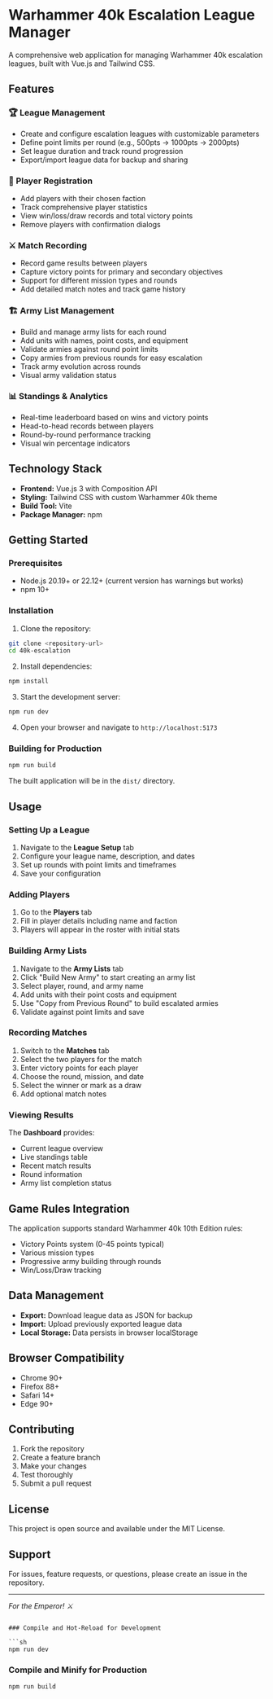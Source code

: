 # Warhammer 40k Escalation League Manager

A comprehensive web application for managing Warhammer 40k escalation leagues, built with Vue.js and Tailwind CSS.

## Features

### 🏆 League Management
- Create and configure escalation leagues with customizable parameters
- Define point limits per round (e.g., 500pts → 1000pts → 2000pts)
- Set league duration and track round progression
- Export/import league data for backup and sharing

### 👥 Player Registration
- Add players with their chosen faction
- Track comprehensive player statistics
- View win/loss/draw records and total victory points
- Remove players with confirmation dialogs

### ⚔️ Match Recording
- Record game results between players
- Capture victory points for primary and secondary objectives
- Support for different mission types and rounds
- Add detailed match notes and track game history

### 🏗️ Army List Management
- Build and manage army lists for each round
- Add units with names, point costs, and equipment
- Validate armies against round point limits
- Copy armies from previous rounds for easy escalation
- Track army evolution across rounds
- Visual army validation status

### 📊 Standings & Analytics
- Real-time leaderboard based on wins and victory points
- Head-to-head records between players
- Round-by-round performance tracking
- Visual win percentage indicators

## Technology Stack

- **Frontend:** Vue.js 3 with Composition API
- **Styling:** Tailwind CSS with custom Warhammer 40k theme
- **Build Tool:** Vite
- **Package Manager:** npm

## Getting Started

### Prerequisites
- Node.js 20.19+ or 22.12+ (current version has warnings but works)
- npm 10+

### Installation

1. Clone the repository:
```bash
git clone <repository-url>
cd 40k-escalation
```

2. Install dependencies:
```bash
npm install
```

3. Start the development server:
```bash
npm run dev
```

4. Open your browser and navigate to `http://localhost:5173`

### Building for Production

```bash
npm run build
```

The built application will be in the `dist/` directory.

## Usage

### Setting Up a League

1. Navigate to the **League Setup** tab
2. Configure your league name, description, and dates
3. Set up rounds with point limits and timeframes
4. Save your configuration

### Adding Players

1. Go to the **Players** tab
2. Fill in player details including name and faction
3. Players will appear in the roster with initial stats

### Building Army Lists

1. Navigate to the **Army Lists** tab
2. Click "Build New Army" to start creating an army list
3. Select player, round, and army name
4. Add units with their point costs and equipment
5. Use "Copy from Previous Round" to build escalated armies
6. Validate against point limits and save

### Recording Matches

1. Switch to the **Matches** tab
2. Select the two players for the match
3. Enter victory points for each player
4. Choose the round, mission, and date
5. Select the winner or mark as a draw
6. Add optional match notes

### Viewing Results

The **Dashboard** provides:
- Current league overview
- Live standings table
- Recent match results
- Round information
- Army list completion status

## Game Rules Integration

The application supports standard Warhammer 40k 10th Edition rules:
- Victory Points system (0-45 points typical)
- Various mission types
- Progressive army building through rounds
- Win/Loss/Draw tracking

## Data Management

- **Export:** Download league data as JSON for backup
- **Import:** Upload previously exported league data
- **Local Storage:** Data persists in browser localStorage

## Browser Compatibility

- Chrome 90+
- Firefox 88+
- Safari 14+
- Edge 90+

## Contributing

1. Fork the repository
2. Create a feature branch
3. Make your changes
4. Test thoroughly
5. Submit a pull request

## License

This project is open source and available under the MIT License.

## Support

For issues, feature requests, or questions, please create an issue in the repository.

---

*For the Emperor! ⚔️*
```

### Compile and Hot-Reload for Development

```sh
npm run dev
```

### Compile and Minify for Production

```sh
npm run build
```
